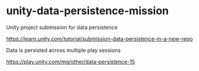# unity-data-persistence-mission
Unity project submission for data persistence 

https://learn.unity.com/tutorial/submission-data-persistence-in-a-new-repo

Data is persisted across multiple play sessions

https://play.unity.com/mg/other/data-persistence-15
